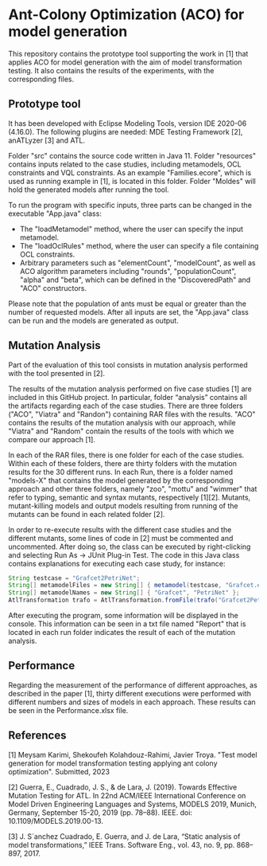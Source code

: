 # Ant-Colony Optimization (ACO) for model generation
This repository contains the prototype tool supporting the work in [1] that applies ACO for model generation with the aim of model transformation testing. It also contains the results of the experiments, with the corresponding files. 


## Prototype tool 
It has been developed with Eclipse Modeling Tools, version IDE 2020-06 (4.16.0). The following plugins are needed: MDE Testing Framework [2], anATLyzer [3] and ATL.

Folder "src" contains the source code written in Java 11. Folder "resources" contains inputs related to the case studies, including metamodels, OCL constraints and VQL constraints. As an example "Families.ecore", which is used as running example in [1], is located in this folder. Folder "Moldes" will hold the generated models after running the tool.

To run the program with specific inputs, three parts can be changed in the executable "App.java" class:
* The "loadMetamodel" method, where the user can specify the input metamodel.
* The "loadOclRules" method, where the user can specify a file containing OCL constraints.
* Arbitrary parameters such as "elementCount", "modelCount", as well as ACO algorithm parameters including "rounds", "populationCount", "alpha" and "beta", which can be defined in the "DiscoveredPath" and "ACO" constructors.

Please note that the population of ants must be equal or greater than the number of requested models. After all inputs are set, the "App.java" class can be run and the models are generated as output.

## Mutation Analysis

Part of the evaluation of this tool consists in mutation analysis performed with the tool presented in [2]. 

The results of the mutation analysis performed on five case studies [1] are included in this GitHub project. In particular, folder “analysis” contains all the artifacts regarding each of the case studies. There are three folders ("ACO", "Viatra" and "Randon") containing RAR files with the results. "ACO" contains the results of the mutation analysis with our approach, while "Viatra" and "Random" contain the results of the tools with which we compare our approach [1].

In each of the RAR files, there is one folder for each of the case studies. Within each of these folders, there are thirty folders with the mutation results for the 30 different runs. In each Run, there is a folder named "models-X" that contains the model generated by the corresponding approach and other three folders, namely "zoo", "mottu" and "wimmer" that refer to typing, semantic and syntax mutants, respectively [1][2]. Mutants, mutant-killing models and output models resulting from running of the mutants can be found in each related folder [2]. 

In order to re-execute results with the different case studies and the different mutants, some lines of code in [2] must be commented and uncommented. After doing so, the class can be executed by right-clicking and selecting Run As -> JUnit Plug-in Test. The code in this Java class contains explanations for executing each case study, for instance:

```java
String testcase = "Grafcet2PetriNet";
String[] metamodelFiles = new String[] { metamodel(testcase, "Grafcet.ecore"), metamodel(testcase, "PetriNet.ecore") };
String[] metamodelNames = new String[] { "Grafcet", "PetriNet" };	
AtlTransformation trafo = AtlTransformation.fromFile(trafo("Grafcet2PetriNet", "Grafcet2PetriNet.atl"), metamodelFiles, metamodelNames);
```

After executing the program, some information will be displayed in the console. This information can be seen in a txt file named "Report" that is located in each run folder indicates the result of each of the mutation analysis.

## Performance

Regarding the measurement of the performance of different approaches, as described in the paper [1], thirty different executions were performed with different numbers and sizes of models in each approach. These results can be seen in the Performance.xlsx file. 

## References

[1] Meysam Karimi, Shekoufeh Kolahdouz-Rahimi, Javier Troya. "Test model generation for model transformation testing applying ant colony optimization". Submitted, 2023

[2] Guerra, E., Cuadrado, J. S., & de Lara, J. (2019). Towards Effective Mutation Testing for ATL. In 22nd ACM/IEEE International Conference on Model Driven Engineering Languages and Systems, MODELS 2019, Munich, Germany, September 15-20, 2019 (pp. 78–88). IEEE. doi: 10.1109/MODELS.2019.00-13.

[3] J. S´anchez Cuadrado, E. Guerra, and J. de Lara, “Static analysis of model transformations,” IEEE Trans. Software Eng., vol. 43, no. 9, pp. 868–897, 2017.
